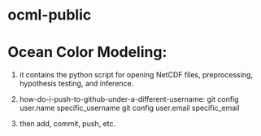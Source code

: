 # ocml-public
# Ocean Color Modeling: 
1. it contains the python script for opening NetCDF files, preprocessing, hypothesis testing, and inference.

2. how-do-i-push-to-github-under-a-different-username:
git config user.name specific_username
git config user.email specific_email

3. then add, commit, push, etc.
